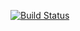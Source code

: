 
[![Build Status](https://dev.azure.com/vineetkmrp/Az-400%20DevOps/_apis/build/status%2FTechSoft01.gitapp?branchName=master)](https://dev.azure.com/vineetkmrp/Az-400%20DevOps/_build/latest?definitionId=13&branchName=master)
